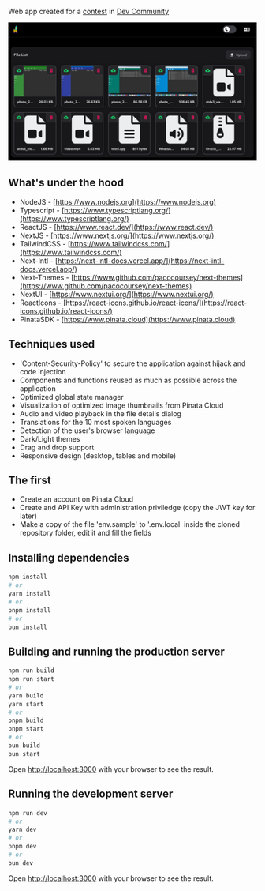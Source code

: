 Web app created for a [contest](https://dev.to/challenges/pinata) in [Dev Community](https://dev.to)

![Cover](https://github.com/leiniercs/pinata_file_browser/raw/refs/heads/main/demos/cover.png)

## What's under the hood

-  NodeJS - [https://www.nodejs.org](https://www.nodejs.org)
-  Typescript - [https://www.typescriptlang.org/](https://www.typescriptlang.org/)
-  ReactJS - [https://www.react.dev/](https://www.react.dev/)
-  NextJS - [https://www.nextjs.org/](https://www.nextjs.org/)
-  TailwindCSS - [https://www.tailwindcss.com/](https://www.tailwindcss.com/)
-  Next-Intl - [https://next-intl-docs.vercel.app/](https://next-intl-docs.vercel.app/)
-  Next-Themes - [https://www.github.com/pacocoursey/next-themes](https://www.github.com/pacocoursey/next-themes)
-  NextUI - [https://www.nextui.org/](https://www.nextui.org/)
-  ReactIcons - [https://react-icons.github.io/react-icons/](https://react-icons.github.io/react-icons/)
-  PinataSDK - [https://www.pinata.cloud](https://www.pinata.cloud)

## Techniques used

-  'Content-Security-Policy' to secure the application against hijack and code injection
-  Components and functions reused as much as possible across the application
-  Optimized global state manager
-  Visualization of optimized image thumbnails from Pinata Cloud
-  Audio and video playback in the file details dialog
-  Translations for the 10 most spoken languages
-  Detection of the user's browser language
-  Dark/Light themes
-  Drag and drop support
-  Responsive design (desktop, tables and mobile)

## The first

-  Create an account on Pinata Cloud
-  Create and API Key with administration priviledge (copy the JWT key for later)
-  Make a copy of the file 'env.sample' to '.env.local' inside the cloned repository folder, edit it and fill the fields

## Installing dependencies

```bash
npm install
# or
yarn install
# or
pnpm install
# or
bun install
```

## Building and running the production server

```bash
npm run build
npm run start
# or
yarn build
yarn start
# or
pnpm build
pnpm start
# or
bun build
bun start
```

Open [http://localhost:3000](http://localhost:3000) with your browser to see the result.

## Running the development server

```bash
npm run dev
# or
yarn dev
# or
pnpm dev
# or
bun dev
```

Open [http://localhost:3000](http://localhost:3000) with your browser to see the result.
